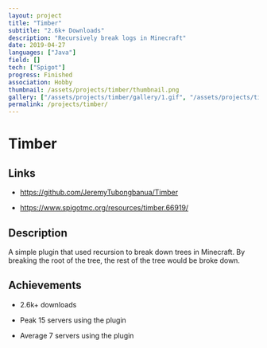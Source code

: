 ```yaml
---
layout: project
title: "Timber"
subtitle: "2.6k+ Downloads"
description: "Recursively break logs in Minecraft"
date: 2019-04-27
languages: ["Java"]
field: []
tech: ["Spigot"]
progress: Finished
association: Hobby
thumbnail: /assets/projects/timber/thumbnail.png
gallery: ["/assets/projects/timber/gallery/1.gif", "/assets/projects/timber/gallery/2.gif", "/assets/projects/timber/gallery/3.png", "/assets/projects/timber/gallery/5.png"]
permalink: /projects/timber/
---
```


# Timber

## Links

- <https://github.com/JeremyTubongbanua/Timber>

- <https://www.spigotmc.org/resources/timber.66919/>

## Description

A simple plugin that used recursion to break down trees in Minecraft. By breaking the root of the tree, the rest of the tree would be broke down.

## Achievements

- 2.6k+ downloads

- Peak 15 servers using the plugin

- Average 7 servers using the plugin
